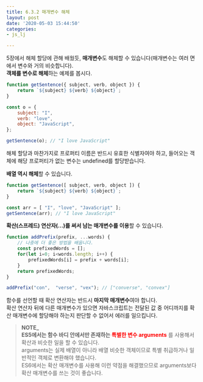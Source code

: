 ```yaml
---
title: 6.3.2 매개변수 해체
layout: post
date: '2020-05-03 15:44:50'
categories:
- js_lj

---
```


5장에서 해체 할당에 관해 배웠듯, **매개변수**도 해체할 수 있습니다(매개변수는 여러 면에서 변수와 거의 비슷합니다).  
**객체를 변수로 해체**하는 예제를 봅시다.

```javascript
function getSentence({ subject, verb, object }) {
	return `${subject} ${verb} ${object}`;
}

const o = {
	subject: "I",
	verb: "love",
	object: "JavaScript",
};

getSentence(o); // "I love JavaScript"
```

해체 할당과 마찬가지로 프로퍼티 이름은 반드시 유효한 식별자여야 하고, 들어오는 객체에 해당 프로퍼티가 없는 변수는 undefined를 할당받습니다.  

**배열 역시 해체**할 수 있습니다.

```javascript
function getSentence([ subject, verb, object ]) {
	return `${subject} ${verb} ${object}`;
}

const arr = [ "I", "love", "JavaScript" ];
getSentence(arr); // "I love JavaScript"
```

**확산(스프레드) 연산자(...)를 써서 남는 매개변수를 이용**할 수 있습니다.

```javascript
function addPrefix(prefix, ...words) {
	// 나중에 더 좋은 방법을 배웁니다.
	const prefixedWords = [];
	for(let i=0; i<words.length; i++) {
		prefixedWords[i] = prefix + words[i];
	}
	return prefixedWords;
}

addPrefix("con",  "verse", "vex"); // ["converse", "convex"]
```

함수를 선언할 때 확산 연산자는 반드시 **마지막 매개변수**여야 합니다.  
확산 연산자 뒤에 다른 매개변수가 있으면 자바스크립트는 전달된 값 중 어디까지를 확산 매개변수에 할당해야 하는지 판단할 수 없어서 에러를 일으킵니다. 

> **NOTE_**  
> **ES5에서는 함수 바디 안에서만 존재하는 <span style="color:red;">특별한 변수 arguments</span>** 를 사용해서 확산과 비슷한 일을 할 수 있습니다.  
> arguments는 실제 배열이 아니라 배열 비슷한 객체이므로 특별 취급하거나 일반적인 객체로 변환해야 했습니다.  
> ES6에서는 확산 매개변수를 사용해 이런 약점을 해결했으므로 arguments보다 확산 매개변수를 쓰는 것이 좋습니다.